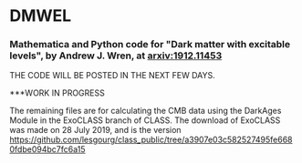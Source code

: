 # DMWEL
### Mathematica and Python code for "Dark matter with excitable levels", by Andrew J. Wren, at [arxiv:1912.11453](http://arxiv.org/abs/1912.11453)

THE CODE WILL BE POSTED IN THE NEXT FEW DAYS.

***WORK IN PROGRESS

The remaining files are for calculating the CMB data using the DarkAges Module in the ExoCLASS branch of CLASS.  The download of ExoCLASS was made on 28 July 2019, and is the version https://github.com/lesgourg/class_public/tree/a3907e03c582527495fe6680fdbe094bc7fc6a15
